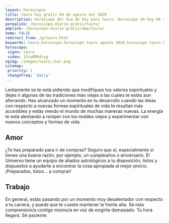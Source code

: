 ```yaml
---
layout: horoscopos
title: tauro hoy gratis 04 de agosto del 2020 
description: Horóscopo del dia de hoy para tauro. Horoscopo de hoy 04 de agosto del 2020. Las predicciones de amor, trabajo, vida personal gratis.
permalink: /horoscopo-diario-gratis/tauro/
amplink: /horoscopo-diario-gratis/amp/tauro/
home: FALSE
redirect_from: /p/tauro.html
keywords: tauro,horoscopo,horoscopo tauro agosto 2020,horoscopo tauro hoy,tarot tauro agosto 2020,horoscopo tauro,tarot tauro hoy,horoscopo de hoy,horoscopo diario,tarot del amor,horoscopo de hoy tauro,horoscopo diario del tarot, Horoscopo de hoy tauro 04 de agosto del 2020,horóscopo del día,signos zodiacales 2020, el horoscopo de hoy
horoscopo:
 signo: tauro
 video: 15iwRMb4ryg
ogimg: /images/tauro_char.png
sitemap:
 priority: 1
 changefreq: 'daily'
---
```



Lentamente se te está pidiendo que modifiques tus valores espirituales y dejes ir algunas de las tradiciones más viejas a las cuales te estás aun aferrando. Has alcanzado un momento en tu desarrollo cuando las ideas con respecto a nuevas formas espirituales de vida te resultan más accesibles y estás viendo el mundo de muchas maneras nuevas. La energía te está alentando a romper con los moldes viejos y experimentar con nuevos conceptos y formas de vida.

## Amor

¿Te has preparado para ir de compras? Seguro que sí, especialmente si tienes una buena razón, por ejemplo, un cumpleaños o aniversario. El Universo tiene un equipo de aliados astrológicos a tu disposición, listos y dispuestos a ayudarte a encontrar la cosa apropiada al mejor precio. ¡Preparados, listos... a comprar!

## Trabajo

En general, estás pasando por un momento muy desalentador con respecto a tu carrera, y puede que te cueste mantener la frente alta. Sé más comprensivo/a contigo mismo/a en vez de exigirte demasiado. Tu hora llegará. Sé paciente.